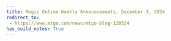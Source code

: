 ```yaml
---
title: Magic Online Weekly Announcements, December 3, 2024
redirect_to:
 - https://www.mtgo.com/news/mtgo-blog-120324
has_build_notes: True
---
```


